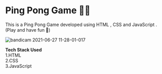 # Ping Pong Game 🏓🏓
This is a Ping Pong Game developed using HTML , CSS and JavaScript . (Play and have fun 🏓)

![bandicam 2021-06-27 11-28-01-017](https://user-images.githubusercontent.com/56023805/123534665-4aed3000-d73c-11eb-93ec-990981872bf9.gif)

<b>Tech Stack Used</b><br>
1.HTML<br> 
2.CSS<br>
3.JavaScript<br>

